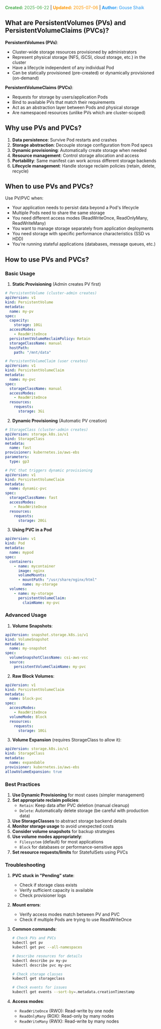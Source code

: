 <span style="color:#4caf50;"><b>Created:</b> 2025-06-22</span> | <span style="color:#ff9800;"><b>Updated:</b> 2025-07-06</span> | <span style="color:#2196f3;"><b>Author:</b> Gouse Shaik</span>
## What are PersistentVolumes (PVs) and PersistentVolumeClaims (PVCs)?

**PersistentVolumes (PVs)**:
- Cluster-wide storage resources provisioned by administrators
- Represent physical storage (NFS, iSCSI, cloud storage, etc.) in the cluster
- Have a lifecycle independent of any individual Pod
- Can be statically provisioned (pre-created) or dynamically provisioned (on-demand)

**PersistentVolumeClaims (PVCs)**:
- Requests for storage by users/application Pods
- Bind to available PVs that match their requirements
- Act as an abstraction layer between Pods and physical storage
- Are namespaced resources (unlike PVs which are cluster-scoped)

## Why use PVs and PVCs?

1. **Data persistence**: Survive Pod restarts and crashes
2. **Storage abstraction**: Decouple storage configuration from Pod specs
3. **Dynamic provisioning**: Automatically create storage when needed
4. **Resource management**: Control storage allocation and access
5. **Portability**: Same manifest can work across different storage backends
6. **Lifecycle management**: Handle storage reclaim policies (retain, delete, recycle)

## When to use PVs and PVCs?

Use PV/PVC when:
- Your application needs to persist data beyond a Pod's lifecycle
- Multiple Pods need to share the same storage
- You need different access modes (ReadWriteOnce, ReadOnlyMany, ReadWriteMany)
- You want to manage storage separately from application deployments
- You need storage with specific performance characteristics (SSD vs HDD)
- You're running stateful applications (databases, message queues, etc.)

## How to use PVs and PVCs?

### Basic Usage

1. **Static Provisioning** (Admin creates PV first)

```yaml
# PersistentVolume (cluster-admin creates)
apiVersion: v1
kind: PersistentVolume
metadata:
  name: my-pv
spec:
  capacity:
    storage: 10Gi
  accessModes:
    - ReadWriteOnce
  persistentVolumeReclaimPolicy: Retain
  storageClassName: manual
  hostPath:
    path: "/mnt/data"
```

```yaml
# PersistentVolumeClaim (user creates)
apiVersion: v1
kind: PersistentVolumeClaim
metadata:
  name: my-pvc
spec:
  storageClassName: manual
  accessModes:
    - ReadWriteOnce
  resources:
    requests:
      storage: 3Gi
```

2. **Dynamic Provisioning** (Automatic PV creation)

```yaml
# StorageClass (cluster-admin creates)
apiVersion: storage.k8s.io/v1
kind: StorageClass
metadata:
  name: fast
provisioner: kubernetes.io/aws-ebs
parameters:
  type: gp3
```

```yaml
# PVC that triggers dynamic provisioning
apiVersion: v1
kind: PersistentVolumeClaim
metadata:
  name: dynamic-pvc
spec:
  storageClassName: fast
  accessModes:
    - ReadWriteOnce
  resources:
    requests:
      storage: 20Gi
```

3. **Using PVC in a Pod**

```yaml
apiVersion: v1
kind: Pod
metadata:
  name: mypod
spec:
  containers:
    - name: mycontainer
      image: nginx
      volumeMounts:
      - mountPath: "/usr/share/nginx/html"
        name: my-storage
  volumes:
    - name: my-storage
      persistentVolumeClaim:
        claimName: my-pvc
```

### Advanced Usage

1. **Volume Snapshots**:
```yaml
apiVersion: snapshot.storage.k8s.io/v1
kind: VolumeSnapshot
metadata:
  name: my-snapshot
spec:
  volumeSnapshotClassName: csi-aws-vsc
  source:
    persistentVolumeClaimName: my-pvc
```

2. **Raw Block Volumes**:
```yaml
apiVersion: v1
kind: PersistentVolumeClaim
metadata:
  name: block-pvc
spec:
  accessModes:
    - ReadWriteOnce
  volumeMode: Block
  resources:
    requests:
      storage: 10Gi
```

3. **Volume Expansion** (requires StorageClass to allow it):
```yaml
apiVersion: storage.k8s.io/v1
kind: StorageClass
metadata:
  name: expandable
provisioner: kubernetes.io/aws-ebs
allowVolumeExpansion: true
```

### Best Practices

1. **Use Dynamic Provisioning** for most cases (simpler management)
2. **Set appropriate reclaim policies**:
   - `Retain`: Keep data after PVC deletion (manual cleanup)
   - `Delete`: Automatically delete storage (be careful with production data)
3. **Use StorageClasses** to abstract storage backend details
4. **Monitor storage usage** to avoid unexpected costs
5. **Consider volume snapshots** for backup strategies
6. **Use volume modes appropriately**:
   - `Filesystem` (default) for most applications
   - `Block` for databases or performance-sensitive apps
7. **Set resource requests/limits** for StatefulSets using PVCs

### Troubleshooting

1. **PVC stuck in "Pending" state**:
   - Check if storage class exists
   - Verify sufficient capacity is available
   - Check provisioner logs

2. **Mount errors**:
   - Verify access modes match between PV and PVC
   - Check if multiple Pods are trying to use ReadWriteOnce

3. **Common commands**:
   ```bash
   # Check PVs and PVCs
   kubectl get pv
   kubectl get pvc --all-namespaces
   
   # Describe resources for details
   kubectl describe pv my-pv
   kubectl describe pvc my-pvc
   
   # Check storage classes
   kubectl get storageclass
   
   # Check events for issues
   kubectl get events --sort-by=.metadata.creationTimestamp
   ```

4. **Access modes**:
   - `ReadWriteOnce` (RWO): Read-write by one node
   - `ReadOnlyMany` (ROX): Read-only by many nodes
   - `ReadWriteMany` (RWX): Read-write by many nodes